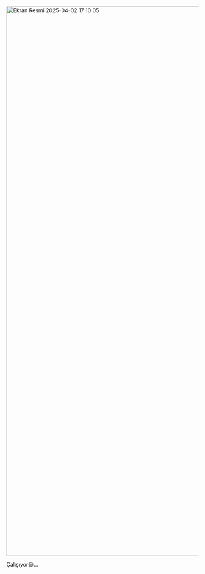 <img width="1440" alt="Ekran Resmi 2025-04-02 17 10 05" src="https://github.com/user-attachments/assets/5f0f5dbc-6385-4d94-94af-b72a68f301ae" />

Çalışıyor😃...
